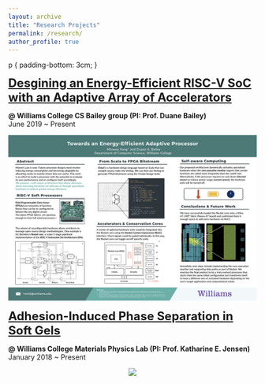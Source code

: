 ```yaml
---
layout: archive
title: "Research Projects"
permalink: /research/
author_profile: true
---
```

p {
    padding-bottom: 3cm;
}

<a href="/files/Kang_ThesisProposal_Final.pdf" style="font-size:24px;font-weight:bold" >
Desgining an Energy-Efficient RISC-V SoC with an Adaptive Array of Accelerators</a>

**@ Williams College CS Bailey group (PI: Prof. Duane Bailey)**<br/>
June 2019 ~ Present<br/>

<p align="center">
<img src='/images/Kang_Summer2019_poster.png' width='800' >
</p>

<a href="/files/AIPS_Draft.pdf" style="font-size:24px; font-weight:bold">
Adhesion-Induced Phase Separation in Soft Gels</a>

**@ Williams College Materials Physics Lab (PI: Prof. Katharine E. Jensen)**<br/>
January 2018 ~ Present<br/>

<p align="center">
<img src='/images/Kang_Poster_SoftDays@Amherst.jpg' width='600'>
</p>